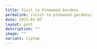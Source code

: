 ```yaml
---
title: Visit to Pinewood Gardens
permalink: /visit-to-pinewood-gardens/
date: 2023-01-07
layout: post
description: ""
image: ""
variant: tiptap
---
```

